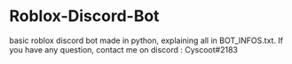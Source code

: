 # Roblox-Discord-Bot
basic roblox discord bot made in python, explaining all in BOT_INFOS.txt. If you have any question, contact me on discord : Cyscoot#2183
